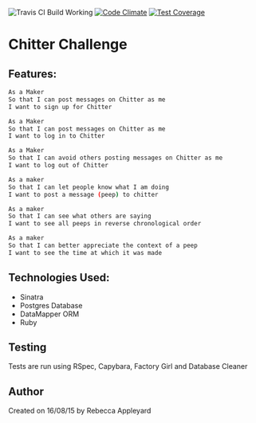 ![Travis CI Build Working](https://travis-ci.org/katylouise/chitter-challenge.svg?branch=master)
[![Code Climate](https://codeclimate.com/github/katylouise/chitter-challenge/badges/gpa.svg)](https://codeclimate.com/github/katylouise/chitter-challenge)
[![Test Coverage](https://codeclimate.com/github/katylouise/chitter-challenge/badges/coverage.svg)](https://codeclimate.com/github/katylouise/chitter-challenge/coverage)

# Chitter Challenge

Features:
-------

```sh
As a Maker
So that I can post messages on Chitter as me
I want to sign up for Chitter

As a Maker
So that I can post messages on Chitter as me
I want to log in to Chitter

As a Maker
So that I can avoid others posting messages on Chitter as me
I want to log out of Chitter

As a maker
So that I can let people know what I am doing
I want to post a message (peep) to chitter

As a maker
So that I can see what others are saying
I want to see all peeps in reverse chronological order

As a maker
So that I can better appreciate the context of a peep
I want to see the time at which it was made
```

Technologies Used:
-----------------
- Sinatra
- Postgres Database
- DataMapper ORM
- Ruby


Testing
-------
Tests are run using RSpec, Capybara, Factory Girl and Database Cleaner


Author
-------
Created on 16/08/15 by Rebecca Appleyard
